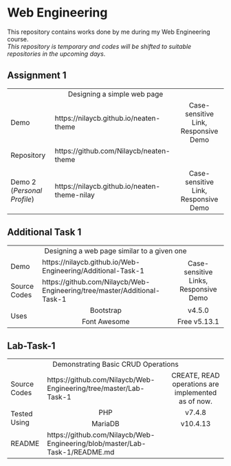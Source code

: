 # Web Engineering
This repository contains works done by me during my Web Engineering course. <br/>
*This repository is temporary and codes will be shifted to suitable repositories in the upcoming days*.

## Assignment 1
<div><table>
  <tr>
    <td colspan="3" align="center">Designing a simple web page</th>
  </tr>
  <tr>
    <td>Demo</td>
    <td>https://nilaycb.github.io/neaten-theme</td>
    <td align="center">Case-sensitive Link, Responsive Demo</td>
  </tr>
  <tr>
    <td>Repository</td>
    <td>https://github.com/Nilaycb/neaten-theme</td>
    <td></td>
  </tr>
  <tr>
    <td></td>
    <td></td>
    <td></td>
  </tr>
  <tr>
    <td>Demo 2 (<i>Personal Profile</i>)</td>
    <td>https://nilaycb.github.io/neaten-theme-nilay</td>
    <td align="center">Case-sensitive Link, Responsive Demo</td>
  </tr>
</table></div>

## Additional Task 1
<div><table>
  <tr>
    <td colspan="3" align="center">Designing a web page similar to a given one</th>
  </tr>
  <tr>
    <td>Demo</td>
    <td>https://nilaycb.github.io/Web-Engineering/Additional-Task-1</td>
    <td rowspan="2" align="center">Case-sensitive Links, Responsive Demo</td>
  </tr>
  <tr>
    <td>Source Codes</td>
    <td>https://github.com/Nilaycb/Web-Engineering/tree/master/Additional-Task-1</td>
  </tr>
  <tr>
    <td rowspan="2">Uses</td>
    <td align="center">Bootstrap</td>
    <td align="center">v4.5.0</td>
  </tr>
  <tr>
    <td align="center">Font Awesome</td>
    <td align="center">Free v5.13.1</td>
  </tr>
</table></div>

## Lab-Task-1
<div><table>
  <tr>
    <td colspan="3" align="center">Demonstrating Basic CRUD Operations</th>
  </tr>
  <tr>
    <td>Source Codes</td>
    <td>https://github.com/Nilaycb/Web-Engineering/tree/master/Lab-Task-1</td>
    <td align="center">CREATE, READ operations are implemented as of now.</td>
  </tr>
  <tr>
    <td rowspan="2">Tested Using</td>
    <td align="center">PHP</td>
    <td align="center">v7.4.8</td>
  </tr>
  <tr>
    <td align="center">MariaDB</td>
    <td align="center">v10.4.13</td>
  </tr>
  <tr>
    <td>README</td>
    <td>https://github.com/Nilaycb/Web-Engineering/blob/master/Lab-Task-1/README.md</td>
    <td></td>
  </tr>
</table></div>
